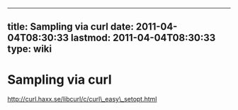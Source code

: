 
---
title: Sampling via curl
date: 2011-04-04T08:30:33
lastmod: 2011-04-04T08:30:33
type: wiki
---
Sampling via curl
=================

http://curl.haxx.se/libcurl/c/curl\_easy\_setopt.html
